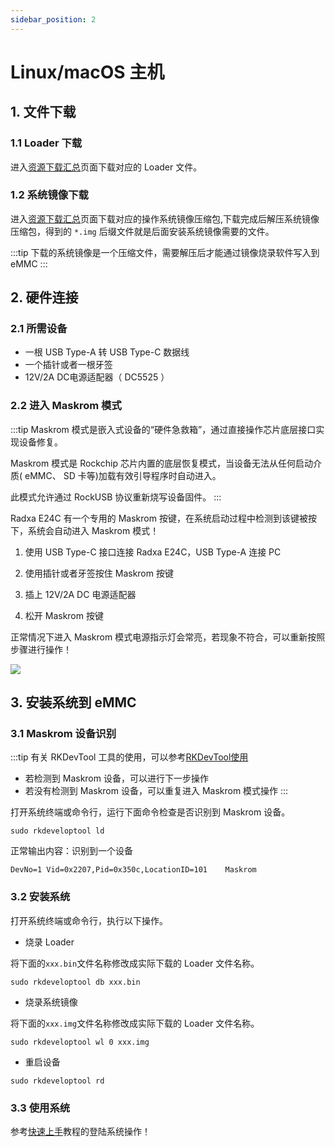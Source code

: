 ```yaml
---
sidebar_position: 2
---
```


# Linux/macOS 主机

## 1. 文件下载

### 1.1 Loader 下载

进入[资源下载汇总](../../../download)页面下载对应的 Loader 文件。

### 1.2 系统镜像下载

进入[资源下载汇总](../../../download)页面下载对应的操作系统镜像压缩包,下载完成后解压系统镜像压缩包，得到的 `*.img` 后缀文件就是后面安装系统镜像需要的文件。

:::tip
下载的系统镜像是一个压缩文件，需要解压后才能通过镜像烧录软件写入到 eMMC
:::

## 2. 硬件连接

### 2.1 所需设备

- 一根 USB Type-A 转 USB Type-C 数据线
- 一个插针或者一根牙签
- 12V/2A DC电源适配器（ DC5525 ）

### 2.2 进入 Maskrom 模式

:::tip
Maskrom 模式是嵌入式设备的“硬件急救箱”，通过直接操作芯片底层接口实现设备修复。

Maskrom 模式是 Rockchip 芯片内置的底层恢复模式，当设备无法从任何启动介质( eMMC、 SD 卡等)加载有效引导程序时自动进入。

此模式允许通过 RockUSB 协议重新烧写设备固件。
:::

Radxa E24C 有一个专用的 Maskrom 按键，在系统启动过程中检测到该键被按下，系统会自动进入 Maskrom 模式！

1. 使用 USB Type-C 接口连接 Radxa E24C，USB Type-A 连接 PC

2. 使用插针或者牙签按住 Maskrom 按键

3. 插上 12V/2A DC 电源适配器

4. 松开 Maskrom 按键

正常情况下进入 Maskrom 模式电源指示灯会常亮，若现象不符合，可以重新按照步骤进行操作！

<div style={{textAlign: 'left'}}>
  <img src="/img/e/e24c/e24c-maskrom.webp" style={{width: '80%', maxWidth: '700'}} />
</div>

## 3. 安装系统到 eMMC

### 3.1 Maskrom 设备识别

:::tip
有关 RKDevTool 工具的使用，可以参考[RKDevTool使用](./rkdevtool)

- 若检测到 Maskrom 设备，可以进行下一步操作
- 若没有检测到 Maskrom 设备，可以重复进入 Maskrom 模式操作
  :::

打开系统终端或命令行，运行下面命令检查是否识别到 Maskrom 设备。

```
sudo rkdeveloptool ld
```

正常输出内容：识别到一个设备

```
DevNo=1	Vid=0x2207,Pid=0x350c,LocationID=101	Maskrom
```

### 3.2 安装系统

打开系统终端或命令行，执行以下操作。

- 烧录 Loader

将下面的`xxx.bin`文件名称修改成实际下载的 Loader 文件名称。

```
sudo rkdeveloptool db xxx.bin
```

- 烧录系统镜像

将下面的`xxx.img`文件名称修改成实际下载的 Loader 文件名称。

```
sudo rkdeveloptool wl 0 xxx.img
```

- 重启设备

```
sudo rkdeveloptool rd
```

### 3.3 使用系统

参考[快速上手](../../introduction)教程的登陆系统操作！
